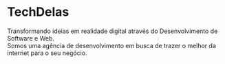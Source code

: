 # TechDelas
Transformando ideias em realidade digital através do Desenvolvimento de Software e Web.
<br>
Somos uma agência de desenvolvimento em busca de trazer o melhor da internet para o seu negócio.
